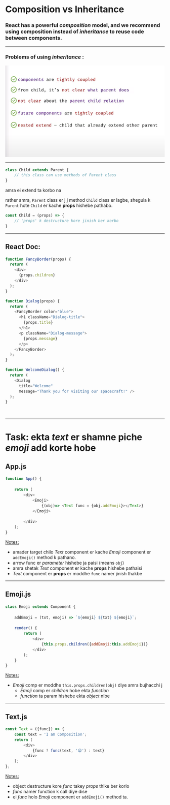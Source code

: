 # Composition vs Inheritance

### React has a powerful *composition* model, and we recommend using **composition** instead of *inheritance* to reuse code between components.

---

### Problems of using *inheritance* :
![12_1](ss/12_1.png)

---

```js
class Child extends Parent {
    // this class can use methods of Parent class
}
```

amra ei extend ta korbo na

rather amra, `Parent` class er j j method `Child` class er lagbe, shegula k `Parent` hote `Child` er kache **props** hishebe pathabo.

```js
const Child = (props) => {
    // 'props' k destructure kore jinish ber korbo
}
```

---

## React Doc:

```js
function FancyBorder(props) {
  return (
    <div>
      {props.children}
    </div>
  );
}
```

```js
function Dialog(props) {
  return (
    <FancyBorder color="blue">
      <h1 className="Dialog-title">
        {props.title}
      </h1>
      <p className="Dialog-message">
        {props.message}
      </p>
    </FancyBorder>
  );
}
```

```js
function WelcomeDialog() {
  return (
    <Dialog
      title="Welcome"
      message="Thank you for visiting our spacecraft!" />
  );
}
```
<br>

---

# **Task:** ekta *text* er shamne piche *emoji* add korte hobe

## App.js

```js
function App() {

    return (
        <div>   
            <Emoji>
                {(obj)=> <Text func = {obj.addEmoji}></Text>}
            </Emoji>

        </div>
    );
}
```
<u>Notes:</u> 
- amader target chilo *Text* component er kache *Emoji* component er `addEmoji()` method k pathano. 
- arrow func er *parameter* hishebe ja paisi (means `obj`) 
- amra shetak *Text* component er kache **props** hishebe pathaisi
- *Text* component er **props** er moddhe `func` namer jinish thakbe


---
## Emoji.js

```js
class Emoji extends Component {

    addEmoji = (txt, emoji) => `${emoji} ${txt} ${emoji}`;

    render() {
        return (
            <div>
                {this.props.children({addEmoji:this.addEmoji})}
            </div>
        );
    }
}
```

<u>Notes:</u> 
- *Emoji* comp er moddhe `this.props.children(obj)` diye amra bujhacchi j
    - *Emoji* comp er *children* hobe ekta *function*
    - *function* ta param hishebe ekta *object* nibe



---
## Text.js

```js
const Text = ({func}) => {
    const text = 'I am Composition';
    return (
        <div>
            {func ? func(text, '😁') : text}
        </div>
    );
};
```
<u>Notes:</u> 
- object destructure kore *func* takey *props* thike ber korlo
- *func* namer function k call diye dise
- ei *func* holo *Emoji* component er `addEmoji()` method ta.
